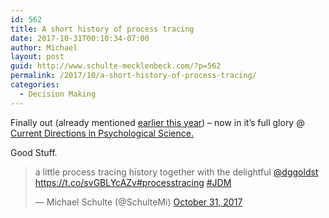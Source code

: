 ```yaml
---
id: 562
title: A short history of process tracing
date: 2017-10-31T00:10:34-07:00
author: Michael
layout: post
guid: http://www.schulte-mecklenbeck.com/?p=562
permalink: /2017/10/a-short-history-of-process-tracing/
categories:
  - Decision Making
---
```

Finally out (already mentioned [earlier this year](http://www.schulte-mecklenbeck.com/2017/04/growing-up-to-be-old/)) &#8211; now in it&#8217;s full glory @ [Current Directions in Psychological Science.](http://journals.sagepub.com/doi/pdf/10.1177/0963721417708229)

Good Stuff.

<blockquote class="twitter-tweet" data-width="550">
  <p lang="en" dir="ltr">
    a little process tracing history together with the delightful <a href="https://twitter.com/dggoldst?ref_src=twsrc%5Etfw">@dggoldst</a> <a href="https://t.co/svGBLYcAZv">https://t.co/svGBLYcAZv</a><a href="https://twitter.com/hashtag/processtracing?src=hash&ref_src=twsrc%5Etfw">#processtracing</a> <a href="https://twitter.com/hashtag/JDM?src=hash&ref_src=twsrc%5Etfw">#JDM</a>
  </p>
  
  <p>
    &mdash; Michael Schulte (@SchulteMi) <a href="https://twitter.com/SchulteMi/status/925243864671285248?ref_src=twsrc%5Etfw">October 31, 2017</a>
  </p>
</blockquote>



&nbsp;